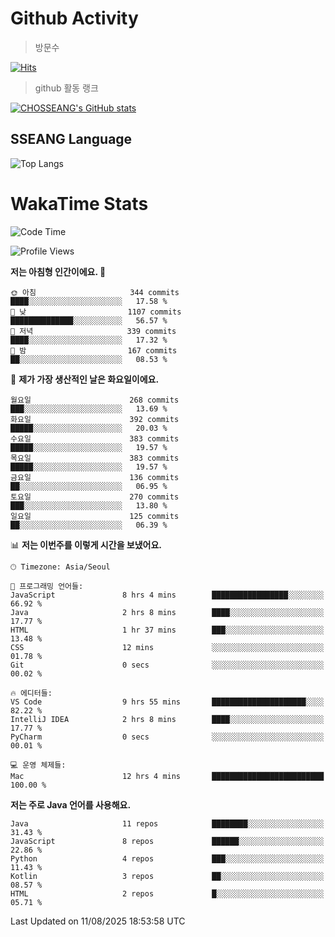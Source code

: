 <!--
**CHOSSEANG/CHOSSEANG** is a ✨ _special_ ✨ repository because its `README.md` (this file) appears on your GitHub profile.

Here are some ideas to get you started:

- 🔭 I’m currently working on ...
- 🌱 I’m currently learning ...
- 👯 I’m looking to collaborate on ...
- 🤔 I’m looking for help with ...
- 💬 Ask me about ...
- 📫 How to reach me: ...
- 😄 Pronouns: ...
- ⚡ Fun fact: ...
-->

# Github Activity
> 방문수

[![Hits](https://hits.seeyoufarm.com/api/count/incr/badge.svg?url=https%3A%2F%2Fgithub.com%2FCHOSSEANG&count_bg=%238AED3E&title_bg=%23495358&icon=electron.svg&icon_color=%23E7E7E7&title=CHOSSEANG&edge_flat=false)](https://hits.seeyoufarm.com)
> github 활동 랭크

[![CHOSSEANG's GitHub stats](https://github-readme-stats.vercel.app/api?username=CHOSSEANG)](https://github.com/CHOSSEANG/github-readme-stats)

## SSEANG Language
![Top Langs](https://github-readme-stats.vercel.app/api/top-langs/?username=CHOSSEANG&layout=compact)

# WakaTime Stats

<!--START_SECTION:waka-->
![Code Time](http://img.shields.io/badge/Code%20Time-781%20hrs%2044%20mins-blue)

![Profile Views](http://img.shields.io/badge/Profile%20Views-1-blue)

**저는 아침형 인간이에요. 🐤** 

```text
🌞 아침                     344 commits         ████░░░░░░░░░░░░░░░░░░░░░   17.58 % 
🌆 낮　                     1107 commits        ██████████████░░░░░░░░░░░   56.57 % 
🌃 저녁                     339 commits         ████░░░░░░░░░░░░░░░░░░░░░   17.32 % 
🌙 밤　                     167 commits         ██░░░░░░░░░░░░░░░░░░░░░░░   08.53 % 
```
📅 **제가 가장 생산적인 날은 화요일이에요.** 

```text
월요일                      268 commits         ███░░░░░░░░░░░░░░░░░░░░░░   13.69 % 
화요일                      392 commits         █████░░░░░░░░░░░░░░░░░░░░   20.03 % 
수요일                      383 commits         █████░░░░░░░░░░░░░░░░░░░░   19.57 % 
목요일                      383 commits         █████░░░░░░░░░░░░░░░░░░░░   19.57 % 
금요일                      136 commits         ██░░░░░░░░░░░░░░░░░░░░░░░   06.95 % 
토요일                      270 commits         ███░░░░░░░░░░░░░░░░░░░░░░   13.80 % 
일요일                      125 commits         ██░░░░░░░░░░░░░░░░░░░░░░░   06.39 % 
```


📊 **저는 이번주를 이렇게 시간을 보냈어요.** 

```text
🕑︎ Timezone: Asia/Seoul

💬 프로그래밍 언어들: 
JavaScript               8 hrs 4 mins        █████████████████░░░░░░░░   66.92 % 
Java                     2 hrs 8 mins        ████░░░░░░░░░░░░░░░░░░░░░   17.77 % 
HTML                     1 hr 37 mins        ███░░░░░░░░░░░░░░░░░░░░░░   13.48 % 
CSS                      12 mins             ░░░░░░░░░░░░░░░░░░░░░░░░░   01.78 % 
Git                      0 secs              ░░░░░░░░░░░░░░░░░░░░░░░░░   00.02 % 

🔥 에디터들: 
VS Code                  9 hrs 55 mins       █████████████████████░░░░   82.22 % 
IntelliJ IDEA            2 hrs 8 mins        ████░░░░░░░░░░░░░░░░░░░░░   17.77 % 
PyCharm                  0 secs              ░░░░░░░░░░░░░░░░░░░░░░░░░   00.01 % 

💻 운영 체제들: 
Mac                      12 hrs 4 mins       █████████████████████████   100.00 % 
```

**저는 주로 Java 언어를 사용해요.** 

```text
Java                     11 repos            ████████░░░░░░░░░░░░░░░░░   31.43 % 
JavaScript               8 repos             ██████░░░░░░░░░░░░░░░░░░░   22.86 % 
Python                   4 repos             ███░░░░░░░░░░░░░░░░░░░░░░   11.43 % 
Kotlin                   3 repos             ██░░░░░░░░░░░░░░░░░░░░░░░   08.57 % 
HTML                     2 repos             █░░░░░░░░░░░░░░░░░░░░░░░░   05.71 % 
```




 Last Updated on 11/08/2025 18:53:58 UTC
<!--END_SECTION:waka-->
